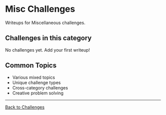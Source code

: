 # Misc Challenges

Writeups for Miscellaneous challenges.

## Challenges in this category

No challenges yet. Add your first writeup!

## Common Topics

- Various mixed topics
- Unique challenge types
- Cross-category challenges
- Creative problem solving

---

[Back to Challenges](../README.md)
